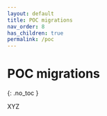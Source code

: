 ```yaml
---
layout: default
title: POC migrations
nav_order: 8
has_children: true
permalink: /poc
---
```


# POC migrations
{: .no_toc }

XYZ